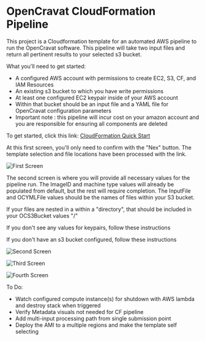 # OpenCravat CloudFormation Pipeline
This project is a Cloudformation template for an automated AWS pipeline to run the OpenCravat software. This pipeline will take two input files and return all pertinent results to your selected s3 bucket.

What you'll need to get started:
- A configured AWS account with permissions to create EC2, S3, CF, and IAM Resources
- An existing s3 bucket to which you have write permissions
- At least one configured EC2 keypair inside of your AWS account
- Within that bucket should be an input file and a YAML file for OpenCravat configuration parameters
- Important note : this pipeline will incur cost on your amazon account and you are responsible for ensuring all components are deleted

To get started, click this link: [CloudFormation Quick Start](https://console.aws.amazon.com/cloudformation/home?region=us-east-1#/stacks/create/template?stackName=OpenCravatRunner-v2&templateURL=http://oc-auto-wflow-testing.s3.amazonaws.com/oc-cf-template.yml)

At this first screen, you'll only need to confirm with the "Nex" button. The template selection and file locations have been processed with the link.

![First Screen](https://github.com/hynesgra/OC-cloudform/blob/master/images/First-Screen.png)

The second screen is where you will provide all necessary values for the pipeline run. The ImageID and machine type values will already be populated from default, but the rest will require completion. The InputFile and OCYMLFile values should be the names of files within your S3 bucket. 

If your files are nested in a within a "directory", that should be included in your OCS3Bucket values  "<bucket-name>/<folder-name>" 

If you don't see any values for keypairs, follow these instructions <insert link>

If you don't have an s3 bucket configured, follow these instructions <inssert link>



![Second Screen](https://github.com/hynesgra/OC-cloudform/blob/master/images/SecondScreen.png)

![Third Screen](https://github.com/hynesgra/OC-cloudform/blob/master/images/ThirdScreen.png)

![Fourth Screen](https://github.com/hynesgra/OC-cloudform/blob/master/images/FourthScreen.png)

To Do:
- Watch configured compute instance(s) for shutdown with AWS lambda and destroy stack when triggered
- Verify Metadata visuals not needed for CF pipeline
- Add multi-input processing path from single submission point
- Deploy the AMI to a multiple regions and make the template self selecting